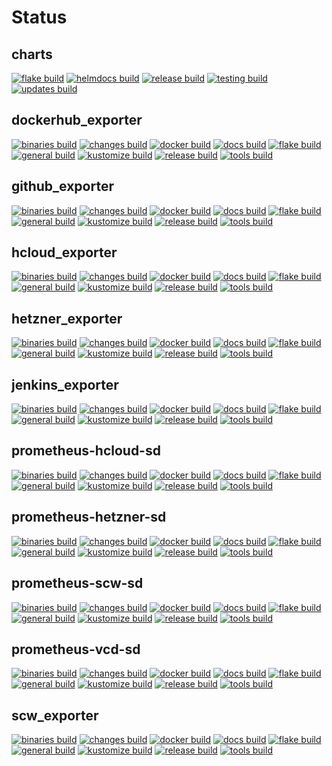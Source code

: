 # Status

## charts
[![flake build](https://github.com/promhippie/charts/actions/workflows/flake.yml/badge.svg)](https://github.com/promhippie/charts/actions/workflows/flake.yml) [![helmdocs build](https://github.com/promhippie/charts/actions/workflows/helmdocs.yml/badge.svg)](https://github.com/promhippie/charts/actions/workflows/helmdocs.yml) [![release build](https://github.com/promhippie/charts/actions/workflows/release.yml/badge.svg)](https://github.com/promhippie/charts/actions/workflows/release.yml) [![testing build](https://github.com/promhippie/charts/actions/workflows/testing.yml/badge.svg)](https://github.com/promhippie/charts/actions/workflows/testing.yml) [![updates build](https://github.com/promhippie/charts/actions/workflows/updates.yml/badge.svg)](https://github.com/promhippie/charts/actions/workflows/updates.yml)

## dockerhub_exporter
[![binaries build](https://github.com/promhippie/dockerhub_exporter/actions/workflows/binaries.yml/badge.svg)](https://github.com/promhippie/dockerhub_exporter/actions/workflows/binaries.yml) [![changes build](https://github.com/promhippie/dockerhub_exporter/actions/workflows/changes.yml/badge.svg)](https://github.com/promhippie/dockerhub_exporter/actions/workflows/changes.yml) [![docker build](https://github.com/promhippie/dockerhub_exporter/actions/workflows/docker.yml/badge.svg)](https://github.com/promhippie/dockerhub_exporter/actions/workflows/docker.yml) [![docs build](https://github.com/promhippie/dockerhub_exporter/actions/workflows/docs.yml/badge.svg)](https://github.com/promhippie/dockerhub_exporter/actions/workflows/docs.yml) [![flake build](https://github.com/promhippie/dockerhub_exporter/actions/workflows/flake.yml/badge.svg)](https://github.com/promhippie/dockerhub_exporter/actions/workflows/flake.yml) [![general build](https://github.com/promhippie/dockerhub_exporter/actions/workflows/general.yml/badge.svg)](https://github.com/promhippie/dockerhub_exporter/actions/workflows/general.yml) [![kustomize build](https://github.com/promhippie/dockerhub_exporter/actions/workflows/kustomize.yml/badge.svg)](https://github.com/promhippie/dockerhub_exporter/actions/workflows/kustomize.yml) [![release build](https://github.com/promhippie/dockerhub_exporter/actions/workflows/release.yml/badge.svg)](https://github.com/promhippie/dockerhub_exporter/actions/workflows/release.yml) [![tools build](https://github.com/promhippie/dockerhub_exporter/actions/workflows/tools.yml/badge.svg)](https://github.com/promhippie/dockerhub_exporter/actions/workflows/tools.yml)

## github_exporter
[![binaries build](https://github.com/promhippie/github_exporter/actions/workflows/binaries.yml/badge.svg)](https://github.com/promhippie/github_exporter/actions/workflows/binaries.yml) [![changes build](https://github.com/promhippie/github_exporter/actions/workflows/changes.yml/badge.svg)](https://github.com/promhippie/github_exporter/actions/workflows/changes.yml) [![docker build](https://github.com/promhippie/github_exporter/actions/workflows/docker.yml/badge.svg)](https://github.com/promhippie/github_exporter/actions/workflows/docker.yml) [![docs build](https://github.com/promhippie/github_exporter/actions/workflows/docs.yml/badge.svg)](https://github.com/promhippie/github_exporter/actions/workflows/docs.yml) [![flake build](https://github.com/promhippie/github_exporter/actions/workflows/flake.yml/badge.svg)](https://github.com/promhippie/github_exporter/actions/workflows/flake.yml) [![general build](https://github.com/promhippie/github_exporter/actions/workflows/general.yml/badge.svg)](https://github.com/promhippie/github_exporter/actions/workflows/general.yml) [![kustomize build](https://github.com/promhippie/github_exporter/actions/workflows/kustomize.yml/badge.svg)](https://github.com/promhippie/github_exporter/actions/workflows/kustomize.yml) [![release build](https://github.com/promhippie/github_exporter/actions/workflows/release.yml/badge.svg)](https://github.com/promhippie/github_exporter/actions/workflows/release.yml) [![tools build](https://github.com/promhippie/github_exporter/actions/workflows/tools.yml/badge.svg)](https://github.com/promhippie/github_exporter/actions/workflows/tools.yml)

## hcloud_exporter
[![binaries build](https://github.com/promhippie/hcloud_exporter/actions/workflows/binaries.yml/badge.svg)](https://github.com/promhippie/hcloud_exporter/actions/workflows/binaries.yml) [![changes build](https://github.com/promhippie/hcloud_exporter/actions/workflows/changes.yml/badge.svg)](https://github.com/promhippie/hcloud_exporter/actions/workflows/changes.yml) [![docker build](https://github.com/promhippie/hcloud_exporter/actions/workflows/docker.yml/badge.svg)](https://github.com/promhippie/hcloud_exporter/actions/workflows/docker.yml) [![docs build](https://github.com/promhippie/hcloud_exporter/actions/workflows/docs.yml/badge.svg)](https://github.com/promhippie/hcloud_exporter/actions/workflows/docs.yml) [![flake build](https://github.com/promhippie/hcloud_exporter/actions/workflows/flake.yml/badge.svg)](https://github.com/promhippie/hcloud_exporter/actions/workflows/flake.yml) [![general build](https://github.com/promhippie/hcloud_exporter/actions/workflows/general.yml/badge.svg)](https://github.com/promhippie/hcloud_exporter/actions/workflows/general.yml) [![kustomize build](https://github.com/promhippie/hcloud_exporter/actions/workflows/kustomize.yml/badge.svg)](https://github.com/promhippie/hcloud_exporter/actions/workflows/kustomize.yml) [![release build](https://github.com/promhippie/hcloud_exporter/actions/workflows/release.yml/badge.svg)](https://github.com/promhippie/hcloud_exporter/actions/workflows/release.yml) [![tools build](https://github.com/promhippie/hcloud_exporter/actions/workflows/tools.yml/badge.svg)](https://github.com/promhippie/hcloud_exporter/actions/workflows/tools.yml)

## hetzner_exporter
[![binaries build](https://github.com/promhippie/hetzner_exporter/actions/workflows/binaries.yml/badge.svg)](https://github.com/promhippie/hetzner_exporter/actions/workflows/binaries.yml) [![changes build](https://github.com/promhippie/hetzner_exporter/actions/workflows/changes.yml/badge.svg)](https://github.com/promhippie/hetzner_exporter/actions/workflows/changes.yml) [![docker build](https://github.com/promhippie/hetzner_exporter/actions/workflows/docker.yml/badge.svg)](https://github.com/promhippie/hetzner_exporter/actions/workflows/docker.yml) [![docs build](https://github.com/promhippie/hetzner_exporter/actions/workflows/docs.yml/badge.svg)](https://github.com/promhippie/hetzner_exporter/actions/workflows/docs.yml) [![flake build](https://github.com/promhippie/hetzner_exporter/actions/workflows/flake.yml/badge.svg)](https://github.com/promhippie/hetzner_exporter/actions/workflows/flake.yml) [![general build](https://github.com/promhippie/hetzner_exporter/actions/workflows/general.yml/badge.svg)](https://github.com/promhippie/hetzner_exporter/actions/workflows/general.yml) [![kustomize build](https://github.com/promhippie/hetzner_exporter/actions/workflows/kustomize.yml/badge.svg)](https://github.com/promhippie/hetzner_exporter/actions/workflows/kustomize.yml) [![release build](https://github.com/promhippie/hetzner_exporter/actions/workflows/release.yml/badge.svg)](https://github.com/promhippie/hetzner_exporter/actions/workflows/release.yml) [![tools build](https://github.com/promhippie/hetzner_exporter/actions/workflows/tools.yml/badge.svg)](https://github.com/promhippie/hetzner_exporter/actions/workflows/tools.yml)

## jenkins_exporter
[![binaries build](https://github.com/promhippie/jenkins_exporter/actions/workflows/binaries.yml/badge.svg)](https://github.com/promhippie/jenkins_exporter/actions/workflows/binaries.yml) [![changes build](https://github.com/promhippie/jenkins_exporter/actions/workflows/changes.yml/badge.svg)](https://github.com/promhippie/jenkins_exporter/actions/workflows/changes.yml) [![docker build](https://github.com/promhippie/jenkins_exporter/actions/workflows/docker.yml/badge.svg)](https://github.com/promhippie/jenkins_exporter/actions/workflows/docker.yml) [![docs build](https://github.com/promhippie/jenkins_exporter/actions/workflows/docs.yml/badge.svg)](https://github.com/promhippie/jenkins_exporter/actions/workflows/docs.yml) [![flake build](https://github.com/promhippie/jenkins_exporter/actions/workflows/flake.yml/badge.svg)](https://github.com/promhippie/jenkins_exporter/actions/workflows/flake.yml) [![general build](https://github.com/promhippie/jenkins_exporter/actions/workflows/general.yml/badge.svg)](https://github.com/promhippie/jenkins_exporter/actions/workflows/general.yml) [![kustomize build](https://github.com/promhippie/jenkins_exporter/actions/workflows/kustomize.yml/badge.svg)](https://github.com/promhippie/jenkins_exporter/actions/workflows/kustomize.yml) [![release build](https://github.com/promhippie/jenkins_exporter/actions/workflows/release.yml/badge.svg)](https://github.com/promhippie/jenkins_exporter/actions/workflows/release.yml) [![tools build](https://github.com/promhippie/jenkins_exporter/actions/workflows/tools.yml/badge.svg)](https://github.com/promhippie/jenkins_exporter/actions/workflows/tools.yml)

## prometheus-hcloud-sd
[![binaries build](https://github.com/promhippie/prometheus-hcloud-sd/actions/workflows/binaries.yml/badge.svg)](https://github.com/promhippie/prometheus-hcloud-sd/actions/workflows/binaries.yml) [![changes build](https://github.com/promhippie/prometheus-hcloud-sd/actions/workflows/changes.yml/badge.svg)](https://github.com/promhippie/prometheus-hcloud-sd/actions/workflows/changes.yml) [![docker build](https://github.com/promhippie/prometheus-hcloud-sd/actions/workflows/docker.yml/badge.svg)](https://github.com/promhippie/prometheus-hcloud-sd/actions/workflows/docker.yml) [![docs build](https://github.com/promhippie/prometheus-hcloud-sd/actions/workflows/docs.yml/badge.svg)](https://github.com/promhippie/prometheus-hcloud-sd/actions/workflows/docs.yml) [![flake build](https://github.com/promhippie/prometheus-hcloud-sd/actions/workflows/flake.yml/badge.svg)](https://github.com/promhippie/prometheus-hcloud-sd/actions/workflows/flake.yml) [![general build](https://github.com/promhippie/prometheus-hcloud-sd/actions/workflows/general.yml/badge.svg)](https://github.com/promhippie/prometheus-hcloud-sd/actions/workflows/general.yml) [![kustomize build](https://github.com/promhippie/prometheus-hcloud-sd/actions/workflows/kustomize.yml/badge.svg)](https://github.com/promhippie/prometheus-hcloud-sd/actions/workflows/kustomize.yml) [![release build](https://github.com/promhippie/prometheus-hcloud-sd/actions/workflows/release.yml/badge.svg)](https://github.com/promhippie/prometheus-hcloud-sd/actions/workflows/release.yml) [![tools build](https://github.com/promhippie/prometheus-hcloud-sd/actions/workflows/tools.yml/badge.svg)](https://github.com/promhippie/prometheus-hcloud-sd/actions/workflows/tools.yml)

## prometheus-hetzner-sd
[![binaries build](https://github.com/promhippie/prometheus-hetzner-sd/actions/workflows/binaries.yml/badge.svg)](https://github.com/promhippie/prometheus-hetzner-sd/actions/workflows/binaries.yml) [![changes build](https://github.com/promhippie/prometheus-hetzner-sd/actions/workflows/changes.yml/badge.svg)](https://github.com/promhippie/prometheus-hetzner-sd/actions/workflows/changes.yml) [![docker build](https://github.com/promhippie/prometheus-hetzner-sd/actions/workflows/docker.yml/badge.svg)](https://github.com/promhippie/prometheus-hetzner-sd/actions/workflows/docker.yml) [![docs build](https://github.com/promhippie/prometheus-hetzner-sd/actions/workflows/docs.yml/badge.svg)](https://github.com/promhippie/prometheus-hetzner-sd/actions/workflows/docs.yml) [![flake build](https://github.com/promhippie/prometheus-hetzner-sd/actions/workflows/flake.yml/badge.svg)](https://github.com/promhippie/prometheus-hetzner-sd/actions/workflows/flake.yml) [![general build](https://github.com/promhippie/prometheus-hetzner-sd/actions/workflows/general.yml/badge.svg)](https://github.com/promhippie/prometheus-hetzner-sd/actions/workflows/general.yml) [![kustomize build](https://github.com/promhippie/prometheus-hetzner-sd/actions/workflows/kustomize.yml/badge.svg)](https://github.com/promhippie/prometheus-hetzner-sd/actions/workflows/kustomize.yml) [![release build](https://github.com/promhippie/prometheus-hetzner-sd/actions/workflows/release.yml/badge.svg)](https://github.com/promhippie/prometheus-hetzner-sd/actions/workflows/release.yml) [![tools build](https://github.com/promhippie/prometheus-hetzner-sd/actions/workflows/tools.yml/badge.svg)](https://github.com/promhippie/prometheus-hetzner-sd/actions/workflows/tools.yml)

## prometheus-scw-sd
[![binaries build](https://github.com/promhippie/prometheus-scw-sd/actions/workflows/binaries.yml/badge.svg)](https://github.com/promhippie/prometheus-scw-sd/actions/workflows/binaries.yml) [![changes build](https://github.com/promhippie/prometheus-scw-sd/actions/workflows/changes.yml/badge.svg)](https://github.com/promhippie/prometheus-scw-sd/actions/workflows/changes.yml) [![docker build](https://github.com/promhippie/prometheus-scw-sd/actions/workflows/docker.yml/badge.svg)](https://github.com/promhippie/prometheus-scw-sd/actions/workflows/docker.yml) [![docs build](https://github.com/promhippie/prometheus-scw-sd/actions/workflows/docs.yml/badge.svg)](https://github.com/promhippie/prometheus-scw-sd/actions/workflows/docs.yml) [![flake build](https://github.com/promhippie/prometheus-scw-sd/actions/workflows/flake.yml/badge.svg)](https://github.com/promhippie/prometheus-scw-sd/actions/workflows/flake.yml) [![general build](https://github.com/promhippie/prometheus-scw-sd/actions/workflows/general.yml/badge.svg)](https://github.com/promhippie/prometheus-scw-sd/actions/workflows/general.yml) [![kustomize build](https://github.com/promhippie/prometheus-scw-sd/actions/workflows/kustomize.yml/badge.svg)](https://github.com/promhippie/prometheus-scw-sd/actions/workflows/kustomize.yml) [![release build](https://github.com/promhippie/prometheus-scw-sd/actions/workflows/release.yml/badge.svg)](https://github.com/promhippie/prometheus-scw-sd/actions/workflows/release.yml) [![tools build](https://github.com/promhippie/prometheus-scw-sd/actions/workflows/tools.yml/badge.svg)](https://github.com/promhippie/prometheus-scw-sd/actions/workflows/tools.yml)

## prometheus-vcd-sd
[![binaries build](https://github.com/promhippie/prometheus-vcd-sd/actions/workflows/binaries.yml/badge.svg)](https://github.com/promhippie/prometheus-vcd-sd/actions/workflows/binaries.yml) [![changes build](https://github.com/promhippie/prometheus-vcd-sd/actions/workflows/changes.yml/badge.svg)](https://github.com/promhippie/prometheus-vcd-sd/actions/workflows/changes.yml) [![docker build](https://github.com/promhippie/prometheus-vcd-sd/actions/workflows/docker.yml/badge.svg)](https://github.com/promhippie/prometheus-vcd-sd/actions/workflows/docker.yml) [![docs build](https://github.com/promhippie/prometheus-vcd-sd/actions/workflows/docs.yml/badge.svg)](https://github.com/promhippie/prometheus-vcd-sd/actions/workflows/docs.yml) [![flake build](https://github.com/promhippie/prometheus-vcd-sd/actions/workflows/flake.yml/badge.svg)](https://github.com/promhippie/prometheus-vcd-sd/actions/workflows/flake.yml) [![general build](https://github.com/promhippie/prometheus-vcd-sd/actions/workflows/general.yml/badge.svg)](https://github.com/promhippie/prometheus-vcd-sd/actions/workflows/general.yml) [![kustomize build](https://github.com/promhippie/prometheus-vcd-sd/actions/workflows/kustomize.yml/badge.svg)](https://github.com/promhippie/prometheus-vcd-sd/actions/workflows/kustomize.yml) [![release build](https://github.com/promhippie/prometheus-vcd-sd/actions/workflows/release.yml/badge.svg)](https://github.com/promhippie/prometheus-vcd-sd/actions/workflows/release.yml) [![tools build](https://github.com/promhippie/prometheus-vcd-sd/actions/workflows/tools.yml/badge.svg)](https://github.com/promhippie/prometheus-vcd-sd/actions/workflows/tools.yml)

## scw_exporter
[![binaries build](https://github.com/promhippie/scw_exporter/actions/workflows/binaries.yml/badge.svg)](https://github.com/promhippie/scw_exporter/actions/workflows/binaries.yml) [![changes build](https://github.com/promhippie/scw_exporter/actions/workflows/changes.yml/badge.svg)](https://github.com/promhippie/scw_exporter/actions/workflows/changes.yml) [![docker build](https://github.com/promhippie/scw_exporter/actions/workflows/docker.yml/badge.svg)](https://github.com/promhippie/scw_exporter/actions/workflows/docker.yml) [![docs build](https://github.com/promhippie/scw_exporter/actions/workflows/docs.yml/badge.svg)](https://github.com/promhippie/scw_exporter/actions/workflows/docs.yml) [![flake build](https://github.com/promhippie/scw_exporter/actions/workflows/flake.yml/badge.svg)](https://github.com/promhippie/scw_exporter/actions/workflows/flake.yml) [![general build](https://github.com/promhippie/scw_exporter/actions/workflows/general.yml/badge.svg)](https://github.com/promhippie/scw_exporter/actions/workflows/general.yml) [![kustomize build](https://github.com/promhippie/scw_exporter/actions/workflows/kustomize.yml/badge.svg)](https://github.com/promhippie/scw_exporter/actions/workflows/kustomize.yml) [![release build](https://github.com/promhippie/scw_exporter/actions/workflows/release.yml/badge.svg)](https://github.com/promhippie/scw_exporter/actions/workflows/release.yml) [![tools build](https://github.com/promhippie/scw_exporter/actions/workflows/tools.yml/badge.svg)](https://github.com/promhippie/scw_exporter/actions/workflows/tools.yml)
